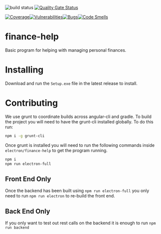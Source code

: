 
![build status](https://travis-ci.org/gline9/finance-help.svg?branch=master)
[![Quality Gate Status](https://sonarcloud.io/api/project_badges/measure?project=gline9_finance-help&metric=alert_status)](https://sonarcloud.io/dashboard?id=gline9_finance-help)

[![Coverage](https://sonarcloud.io/api/project_badges/measure?project=gline9_finance-help&metric=coverage)](https://sonarcloud.io/dashboard?id=gline9_finance-help)[![Vulnerabilities](https://sonarcloud.io/api/project_badges/measure?project=gline9_finance-help&metric=vulnerabilities)](https://sonarcloud.io/dashboard?id=gline9_finance-help)[![Bugs](https://sonarcloud.io/api/project_badges/measure?project=gline9_finance-help&metric=bugs)](https://sonarcloud.io/dashboard?id=gline9_finance-help)[![Code Smells](https://sonarcloud.io/api/project_badges/measure?project=gline9_finance-help&metric=code_smells)](https://sonarcloud.io/dashboard?id=gline9_finance-help)

# finance-help

Basic program for helping with managing personal finances.

# Installing

Download and run the `Setup.exe` file in the latest release to
install.

# Contributing

We use grunt to coordinate builds across angular-cli and gradle. To
build the project you will need to have the grunt-cli installed globally.
To do this run:

```bash
npm i -g grunt-cli
```

Once grunt is installed you will need to run the following commands
inside `electron/finance-help` to get the program running.

```bash
npm i
npm run electron-full
```

## Front End Only

Once the backend has been built using `npm run electron-full` you only
need to run `npm run electron` to re-build the front end.

## Back End Only

If you only want to test out rest calls on the backend it is enough
to run `npm run backend`


